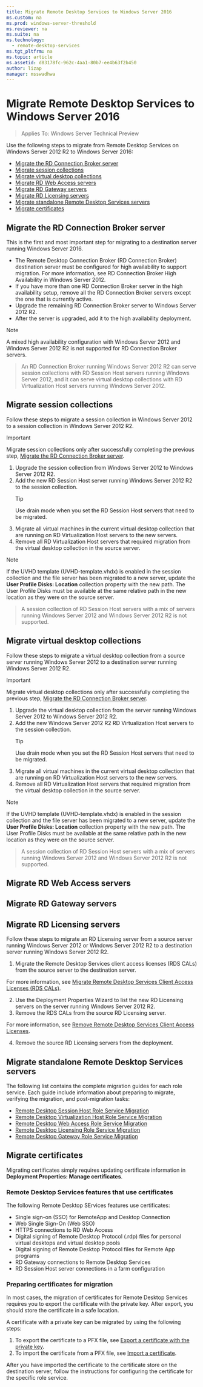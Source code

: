 ```yaml
---
title: Migrate Remote Desktop Services to Windows Server 2016
ms.custom: na
ms.prod: windows-server-threshold
ms.reviewer: na
ms.suite: na
ms.technology: 
  - remote-desktop-services
ms.tgt_pltfrm: na
ms.topic: article
ms.assetid: d83178fc-962c-4aa1-80b7-ee4b63f2b450
author: lizap
manager: msswadhwa
---
```

# Migrate Remote Desktop Services to Windows Server 2016

>Applies To: Windows Server Technical Preview

Use the following steps to migrate from Remote Desktop Services on Windows Server 2012 R2 to Windows Server 2016:

- [Migrate the RD Connection Broker server](#migrate-the-rd-connection-broker-server)
- [Migrate session collections](#migrate-session-collections)
- [Migrate virtual desktop collections](#migrate-virtual-desktop-collections)
- [Migrate RD Web Access servers](#migrate-rd-web-access-servers)
- [Migrate RD Gateway servers](#migrate-rd-gateway-servers) 
- [Migrate RD Licensing servers](#migrate-rd-licensing-servers)
- [Migrate standalone Remote Desktop Services servers](#migrate-standalone-remote-desktop-services-servers)
- [Migrate certificates](#migrate-certificates)

## Migrate the RD Connection Broker server
This is the first and most important step for migrating to a destination server running Windows Server 2016.

- The Remote Desktop Connection Broker (RD Connection Broker) destination server must be configured for high availability to support migration. For more information, see RD Connection Broker High Availability in Windows Server 2012.
- If you have more than one RD Connection Broker server in the high availability setup, remove all the RD Connection Broker servers except the one that is currently active.
- Upgrade the remaining RD Connection Broker server to Windows Server 2012 R2.
- After the server is upgraded, add it to the high availability deployment.

> [!NOTE]
> A mixed high availability configuration with Windows Server 2012 and Windows Server 2012 R2 is not supported for RD Connection Broker servers. 

> An RD Connection Broker running Windows Server 2012 R2 can serve session collections with RD Session Host servers running Windows Server 2012, and it can serve virtual desktop collections with RD Virtualization Host servers running Windows Server 2012.

## Migrate session collections
Follow these steps to migrate a session collection in Windows Server 2012 to a session collection in Windows Server 2012 R2.

> [!IMPORTANT]
> Migrate session collections only after successfully completing the previous step, [Migrate the RD Connection Broker server](#migrate-the-rd-connection-broker).

1. Upgrade the session collection from Windows Server 2012 to Windows Server 2012 R2.
2. Add the new RD Session Host server running Windows Server 2012 R2 to the session collection.
   > [!TIP]
   > Use drain mode when you set the RD Session Host servers that need to be migrated.
3. Migrate all virtual machines in the current virtual desktop collection that are running on RD Virtualization Host servers to the new servers. 
4. Remove all RD Virtualization Host servers that required migration from the virtual desktop collection in the source server.

> [!NOTE]
> If the UVHD template (UVHD-template.vhdx) is enabled in the session collection and the file server has been migrated to a new server, update the **User Profile Disks: Location** collection property with the new path. The User Profile Disks must be available at the same relative path in the new location as they were on the source server.

> A session collection of RD Session Host servers with a mix of servers running Windows Server 2012 and Windows Server 2012 R2 is not supported.

## Migrate virtual desktop collections
Follow these steps to migrate a virtual desktop collection from a source server running Windows Server 2012 to a destination server running Windows Server 2012 R2.

> [!IMPORTANT]
> Migrate virtual desktop collections only after successfully completing the previous step, [Migrate the RD Connection Broker server](#migrate-the-rd-connection-broker-server).

1. Upgrade the virtual desktop collection from the server running Windows Server 2012 to Windows Server 2012 R2.
2. Add the new Windows Server 2012 R2 RD Virtualization Host servers to the session collection.
   > [!TIP]
   > Use drain mode when you set the RD Session Host servers that need to be migrated.
3. Migrate all virtual machines in the current virtual desktop collection that are running on RD Virtualization Host servers to the new servers. 
4. Remove all RD Virtualization Host servers that required migration from the virtual desktop collection in the source server.

> [!NOTE]
> If the UVHD template (UVHD-template.vhdx) is enabled in the session collection and the file server has been migrated to a new server, update the **User Profile Disks: Location** collection property with the new path. The User Profile Disks must be available at the same relative path in the new location as they were on the source server.

> A session collection of RD Session Host servers with a mix of servers running Windows Server 2012 and Windows Server 2012 R2 is not supported.

## Migrate RD Web Access servers
<!---Christian - I don't know if we need this information - this references a 2008 article: [RD Web Access Migration: Migrating the RD Web Access Role Service](https://technet.microsoft.com/en-us/library/ff849264(v=ws.10).aspx). If we do need it, let me know. I can add the steps here, or create another article to hold it. -->

## Migrate RD Gateway servers
<!--- Christian - Again, this section references a 2008 article, https://technet.microsoft.com/en-us/library/ff849244(v=ws.10).aspx That links off the a TS Gateway Manager tool. I imagine, at the very least, we're not still calling it that.-->

## Migrate RD Licensing servers
Follow these steps to migrate an RD Licensing server from a source server running Windows Server 2012 or Windows Server 2012 R2 to a destination server running Windows Server 2012 R2.

1. Migrate the Remote Desktop Services client access licenses (RDS CALs) from the source server to the destination server.

For more information, see [Migrate Remote Desktop Services Client Access Licenses (RDS CALs)](https://technet.microsoft.com/library/dd851844.aspx).
<!-- Christian - this links to 3 different ways to do this, pick one and I'll import the content. -->

2. Use the Deployment Properties Wizard to list the new RD Licensing servers on the server running Windows Server 2012 R2.
3. Remove the RDS CALs from the source RD Licensing server.

For more information, see [Remove Remote Desktop Services Client Access Licenses](https://technet.microsoft.com/library/dd759244.aspx).
<!-- Christian, this doesn't actually really tell you how to remove the license, I don't think. Check it out. -->

4. Remove the source RD Licensing servers from the deployment.

## Migrate standalone Remote Desktop Services servers
The following list contains the complete migration guides for each role service. Each guide include information about preparing to migrate, verifying the migration, and post-migration tasks:

<!-- Again, these are all WS 2008 links. -->
- [Remote Desktop Session Host Role Service Migration](https://technet.microsoft.com/library/ff849231(v=ws.10).aspx) 
- [Remote Desktop Virtualization Host Role Service Migration](https://technet.microsoft.com/library/ff849258(v=ws.10).aspx) 
- [Remote Desktop Web Access Role Service Migration](https://technet.microsoft.com/library/ff849224(v=ws.10).aspx) 
- [Remote Desktop Licensing Role Service Migration](https://technet.microsoft.com/library/ff849253(v=ws.10).aspx) 
- [Remote Desktop Gateway Role Service Migration](https://technet.microsoft.com/library/ff849225(v=ws.10).aspx) 

## Migrate certificates
Migrating certificates simply requires updating certificate information in **Deployment Properties: Manage certificates**.

### Remote Desktop Services features that use certificates
The following Remote Desktop SErvices features use certificates:

- Single sign-on (SSO) for RemoteApp and Desktop Connection
- Web Single Sign-On (Web SSO)
- HTTPS connections to RD Web Access
- Digital signing of Remote Desktop Protocol (.rdp) files for personal virtual desktops and virtual desktop pools
- Digital signing of Remote Desktop Protocol files for Remote App programs
- RD Gateway connections to Remote Desktop Services
- RD Session Host server connections in a farm configuration

### Preparing certificates for migration
In most cases, the migration of certificates for Remote Desktop Services requires you to export the certificate with the private key. After export, you should store the certificate in a safe location.

A certificate with a private key can be migrated by using the following steps:
<!-- All WS2008 links -->
1. To export the certificate to a PFX file, see [Export a certificate with the private key](https://technet.microsoft.com/library/cc754329.aspx).
2. To import the certificate from a PFX file, see [Import a certificate](https://technet.microsoft.com/library/cc754489.aspx).

After you have imported the certificate to the certificate store on the destination server, follow the instructions for configuring the certificate for the specific role service.